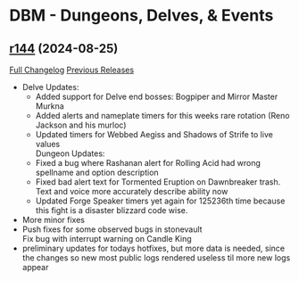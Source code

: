 # DBM - Dungeons, Delves, & Events

## [r144](https://github.com/DeadlyBossMods/DBM-Dungeons/tree/r144) (2024-08-25)
[Full Changelog](https://github.com/DeadlyBossMods/DBM-Dungeons/compare/r143...r144) [Previous Releases](https://github.com/DeadlyBossMods/DBM-Dungeons/releases)

- Delve Updates:  
     - Added support for Delve end bosses: Bogpiper and Mirror Master Murkna  
     - Added alerts and nameplate timers for this weeks rare rotation (Reno Jackson and his murloc)  
     - Updated timers for Webbed Aegiss and Shadows of Strife to live values  
    Dungeon Updates:  
     - Fixed a bug where Rashanan alert for Rolling Acid had wrong spellname and option description  
     - Fixed bad alert text for Tormented Eruption on Dawnbreaker trash. Text and voice more accurately describe ability now  
     - Updated Forge Speaker timers yet again for 125236th time because this fight is a disaster blizzard code wise.  
- More minor fixes  
- Push fixes for some observed bugs in stonevault  
    Fix bug with interrupt warning on Candle King  
- preliminary updates for todays hotfixes, but more data is needed, since the changes so new most public logs rendered useless til more new logs appear  
